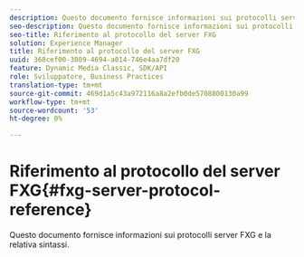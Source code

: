 ```yaml
---
description: Questo documento fornisce informazioni sui protocolli server FXG e la relativa sintassi.
seo-description: Questo documento fornisce informazioni sui protocolli server FXG e la relativa sintassi.
seo-title: Riferimento al protocollo del server FXG
solution: Experience Manager
title: Riferimento al protocollo del server FXG
uuid: 368cef00-3009-4694-a014-746e4aa7df20
feature: Dynamic Media Classic, SDK/API
role: Sviluppatore, Business Practices
translation-type: tm+mt
source-git-commit: 469d1a5c43a972116a8a2efb0de5708800130a99
workflow-type: tm+mt
source-wordcount: '53'
ht-degree: 0%

---
```



# Riferimento al protocollo del server FXG{#fxg-server-protocol-reference}

Questo documento fornisce informazioni sui protocolli server FXG e la relativa sintassi.

